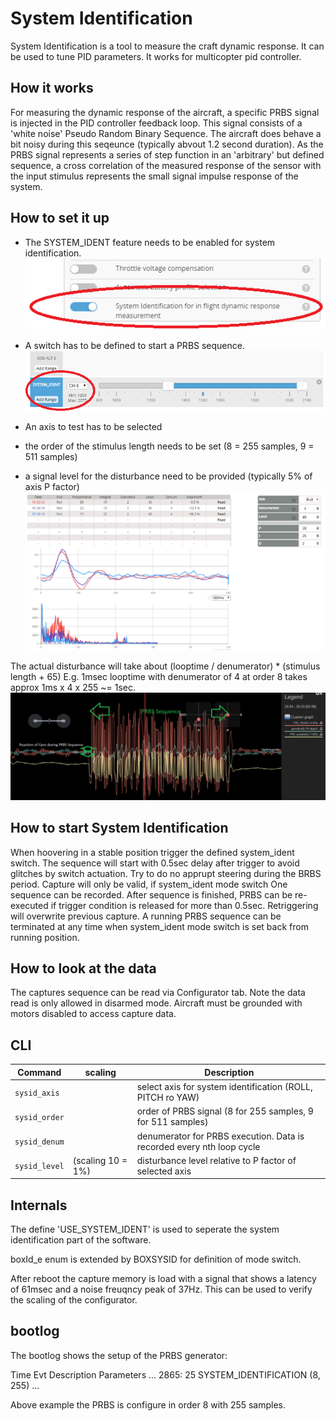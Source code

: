 # System Identification

System Identification is a tool to measure the craft dynamic response. It can be used to tune PID parameters. It works for multicopter pid controller.

## How it works

For measuring the dynamic response of the aircraft, a specific PRBS signal is injected in the PID controller feedback loop.
This signal consists of a 'white noise' Pseudo Random Binary Sequence. The aircraft does behave a bit noisy during this seqeunce (typically abvout 1.2 second duration).
As the PRBS signal represents a series of step function in an 'arbitrary' but defined sequence, a cross correlation of the measured response of the sensor with the input stimulus represents the small signal impulse response of the system.

## How to set it up

* The SYSTEM_IDENT feature needs to be enabled for system identification. 
![SYSTEM_IDENT feature enable](Screenshots/sysid_feature_enable.png)

* A switch has to be defined to start a PRBS sequence.
![SYSTEM_IDENT mode switch](Screenshots/sysid_mode_setup.png)

* An axis to test has to be selected
* the order of the stimulus length needs to be set (8 = 255 samples, 9 = 511 samples)
* a signal level for the disturbance need to be provided (typically 5% of axis P factor)
![SYSTEM_IDENT setup and read tab](Screenshots/sysid_sample_capture.png)


The actual disturbance will take about (looptime / denumerator) * (stimulus length + 65) 
E.g. 1msec looptime with denumerator of 4 at order 8 takes approx 1ms x 4 x 255 ~= 1sec.
![SYSTEM_IDENT setup and read tab](Screenshots/sysid_blackboxplot.png)



## How to start System Identification

When hoovering in a stable position trigger the defined system_ident switch. The sequence will start with  0.5sec delay after trigger to avoid glitches by switch actuation. Try to do no apprupt steering during the BRBS period. Capture will only be valid, if system_ident mode switch 
One sequence can be recorded.
After sequence is finished, PRBS can be re-executed if trigger condition is released for more than 0.5sec. Retriggering will overwrite previous capture.
A running PRBS sequence can be terminated at any time when system_ident mode switch is set back from running position.

## How to look at the data

The captures sequence can be read via Configurator tab.
Note the data read is only allowed in disarmed mode. Aircraft must be grounded with motors disabled to access capture data.


## CLI
 
| Command | scaling  | Description |
|-------------------------------------------|-----------------|-------------------------------|
| `sysid_axis`  |   | select axis for system identification (ROLL, PITCH ro YAW)  |
| `sysid_order` |   |  order of PRBS signal  (8  for 255 samples, 9 for 511 samples)|
| `sysid_denum` |   | denumerator for PRBS execution. Data is recorded every nth loop cycle | 
| `sysid_level` |  (scaling 10 = 1%)| disturbance level relative to P factor of selected axis |


## Internals

The define 'USE_SYSTEM_IDENT' is used to seperate the system identification part of the software.

boxId_e enum is extended by BOXSYSID for definition of mode switch.

After reboot the capture memory is load with a signal that shows a latency of 61msec and a noise freuqncy peak of 37Hz. This can be used to verify the scaling of the configurator.

## bootlog

The bootlog shows the setup of the PRBS generator:
 
Time Evt            Description  Parameters
...
2865: 25  SYSTEM_IDENTIFICATION  (8, 255)
...

Above example the PRBS is configure in order 8 with 255 samples.
